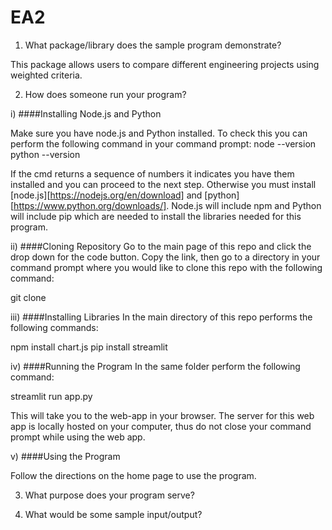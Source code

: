 # EA2
1. What package/library does the sample program demonstrate?

This package allows users to compare different engineering projects using weighted criteria.

2. How does someone run your program?

i) ####Installing Node.js and Python

Make sure you have node.js and Python installed. To check this you can perform the following command in your command prompt:
node --version
python --version

If the cmd returns a sequence of numbers it indicates you have them installed and you can proceed to the next step. Otherwise you must install [node.js][https://nodejs.org/en/download] and [python][https://www.python.org/downloads/]. Node.js will include npm and Python will include pip which are needed to install the libraries needed for this program.

ii) ####Cloning Repository
Go to the main page of this repo and click the drop down for the code button. Copy the link, then go to a directory in your command prompt where you would like to clone this repo with the following command:

git clone <repo name>

iii) ####Installing Libraries
In the main directory of this repo performs the following commands:

npm install chart.js
pip install streamlit

iv) ####Running the Program
In the same folder perform the following command:

streamlit run app.py

This will take you to the web-app in your browser. The server for this web app is locally hosted on your computer, thus do not close your command prompt while using the web app.

v) ####Using the Program

Follow the directions on the home page to use the program.


3. What purpose does your program serve?



4. What would be some sample input/output?
